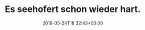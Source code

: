 ---
retweeted: false
source: <a href="http://www.samruston.co.uk" rel="nofollow">Flamingo for Android</a>
entities:
  hashtags: []
  symbols: []
  user_mentions: []
  urls:
  - url: https://t.co/2zrtw4lPhM
    expanded_url: https://m.spiegel.de/netzwelt/netzpolitik/horst-seehofer-will-messengerdienste-zum-entschluesseln-zwingen-a-1269121.html
    display_url: m.spiegel.de/netzwelt/netzp…
    indices:
    - '33'
    - '56'
display_text_range:
- '0'
- '56'
favorite_count: '0'
id_str: '1131991432594640896'
truncated: false
retweet_count: '0'
id: '1131991432594640896'
possibly_sensitive: false
created_at: Fri May 24 18:32:43 +0000 2019
favorited: false
full_text: Es seehofert schon wieder hart.
lang: de
quote_url: https://m.spiegel.de/netzwelt/netzpolitik/horst-seehofer-will-messengerdienste-zum-entschluesseln-zwingen-a-1269121.html
tags:
- pesos:twitter
date: '2019-05-24T18:32:43+00:00'
src: https://twitter.com/bascht/status/1131991432594640896
original_url: https://twitter.com/bascht/status/1131991432594640896
type: twitter_tweet
text: Es seehofert schon wieder hart.
title: Es seehofert schon wieder hart.

---